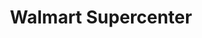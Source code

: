 ---
title: "Walmart Supercenter"
url: /yuma/walmart-supercenter-south-avenue-b/
shop: Supermarkt
---